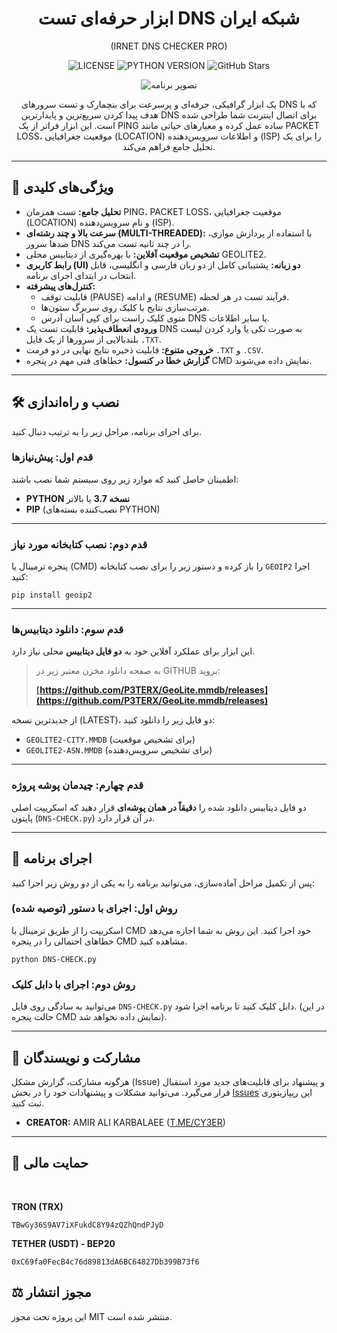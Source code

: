 <div align="center">

# ابزار حرفه‌ای تست DNS شبکه ایران
(IRNET DNS CHECKER PRO)

![LICENSE](https://img.shields.io/badge/license-MIT-blue.svg)
![PYTHON VERSION](https://img.shields.io/badge/python-3.7+-brightgreen.svg)
![GitHub Stars](https://img.shields.io/github/stars/IRNET-DNS-CHECKER-PRO/REPO.svg?style=social)

![تصویر برنامه](https://github.com/user-attachments/assets/22905402-f1e6-4775-9f8b-9d4945cda441)

یک ابزار گرافیکی، حرفه‌ای و پرسرعت برای بنچمارک و تست سرورهای DNS که با هدف پیدا کردن سریع‌ترین و پایدارترین DNS برای اتصال اینترنت شما طراحی شده است. این ابزار فراتر از یک PING ساده عمل کرده و معیارهای حیاتی مانند PACKET LOSS، موقعیت جغرافیایی (LOCATION) و اطلاعات سرویس‌دهنده (ISP) را برای یک تحلیل جامع فراهم می‌کند.

</div>

---

## 🚀 ویژگی‌های کلیدی

* **تحلیل جامع:** تست همزمان PING، PACKET LOSS، موقعیت جغرافیایی (LOCATION) و نام سرویس‌دهنده (ISP).
* **سرعت بالا و چند رشته‌ای (MULTI-THREADED):** با استفاده از پردازش موازی، صدها سرور DNS را در چند ثانیه تست می‌کند.
* **تشخیص موقعیت آفلاین:** با بهره‌گیری از دیتابیس محلی GEOLITE2.
* **رابط کاربری (UI) دو زبانه:** پشتیبانی کامل از دو زبان فارسی و انگلیسی، قابل انتخاب در ابتدای اجرای برنامه.
* **کنترل‌های پیشرفته:**
    * قابلیت توقف (PAUSE) و ادامه (RESUME) فرآیند تست در هر لحظه.
    * مرتب‌سازی نتایج با کلیک روی سربرگ ستون‌ها.
    * منوی کلیک راست برای کپی آسان آدرس DNS یا سایر اطلاعات.
* **ورودی انعطاف‌پذیر:** قابلیت تست یک DNS به صورت تکی یا وارد کردن لیست بلندبالایی از سرورها از یک فایل `.TXT`.
* **خروجی متنوع:** قابلیت ذخیره نتایج نهایی در دو فرمت `.TXT` و `.CSV`.
* **گزارش خطا در کنسول:** خطاهای فنی مهم در پنجره CMD نمایش داده می‌شوند.

---

## 🛠️ نصب و راه‌اندازی

برای اجرای برنامه، مراحل زیر را به ترتیب دنبال کنید.

### **قدم اول: پیش‌نیازها**

اطمینان حاصل کنید که موارد زیر روی سیستم شما نصب باشند:
* **PYTHON نسخه 3.7** یا بالاتر
* **PIP** (نصب‌کننده بسته‌های PYTHON)

---

### **قدم دوم: نصب کتابخانه مورد نیاز**

پنجره ترمینال یا (CMD) را باز کرده و دستور زیر را برای نصب کتابخانه `GEOIP2` اجرا کنید:
```shell
pip install geoip2
```

---

### **قدم سوم: دانلود دیتابیس‌ها**

این ابزار برای عملکرد آفلاین خود به **دو فایل دیتابیس** محلی نیاز دارد.

> به صفحه دانلود مخزن معتبر زیر در GITHUB بروید:
>
> **[https://github.com/P3TERX/GeoLite.mmdb/releases](https://github.com/P3TERX/GeoLite.mmdb/releases)**

از جدیدترین نسخه (LATEST)، دو فایل زیر را دانلود کنید:
* `GEOLITE2-CITY.MMDB` (برای تشخیص موقعیت)
* `GEOLITE2-ASN.MMDB` (برای تشخیص سرویس‌دهنده)

---

### **قدم چهارم: چیدمان پوشه پروژه**

دو فایل دیتابیس دانلود شده را **دقیقاً در همان پوشه‌ای** قرار دهید که اسکریپت اصلی پایتون (`DNS-CHECK.py`) در آن قرار دارد.

---

## 🚀 اجرای برنامه

پس از تکمیل مراحل آماده‌سازی، می‌توانید برنامه را به یکی از دو روش زیر اجرا کنید:

### **روش اول: اجرای با دستور (توصیه شده)**
اسکریپت را از طریق ترمینال یا CMD خود اجرا کنید. این روش به شما اجازه می‌دهد خطاهای احتمالی را در پنجره CMD مشاهده کنید.
```shell
python DNS-CHECK.py
```

### **روش دوم: اجرای با دابل کلیک**
می‌توانید به سادگی روی فایل `DNS-CHECK.py` دابل کلیک کنید تا برنامه اجرا شود. (در این حالت پنجره CMD نمایش داده نخواهد شد).


---

## 🤝 مشارکت و نویسندگان
هرگونه مشارکت، گزارش مشکل (Issue) و پیشنهاد برای قابلیت‌های جدید مورد استقبال قرار می‌گیرد. می‌توانید مشکلات و پیشنهادات خود را در بخش [Issues](https://github.com/cy33r/IR-NET/issues) این ریپازیتوری ثبت کنید.


* **CREATOR:** AMIR ALI KARBALAEE ([T.ME/CY3ER](https://t.me/CY3ER))

---

## 🎁 حمایت مالی
<br>


**TRON (TRX)**
```
TBwGy36S9AV7iXFukdC8Y94zQZhQndPJyD
```

**TETHER (USDT) - BEP20**
```
0xC69fa0FecB4c76d89813dA6BC64827Db399B73f6
```

## ⚖️ مجوز انتشار
این پروژه تحت مجوز MIT منتشر شده است.

</div>
